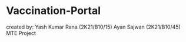 # Vaccination-Portal
created by:
Yash Kumar Rana (2K21/B10/15)
Ayan Sajwan (2K21/B10/45)
MTE Project 
